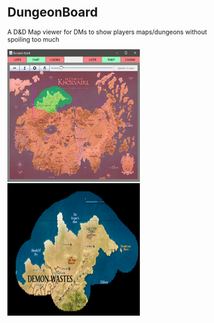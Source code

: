 # DungeonBoard
A D&amp;D Map viewer for DMs to show players maps/dungeons without spoiling too much

<img src="Examples/control0.png" alt="Earth" width="300" height="300">
<img src="Examples/view0.png" alt="Earth" width="300" height="300">
